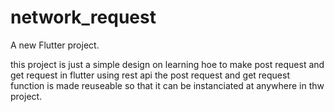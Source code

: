 # network_request

A new Flutter project.

this project is just a simple design on learning hoe to make post request and get request in flutter using rest api 
the post request and get request function is made reuseable so that it can be instanciated at anywhere in thw project.
